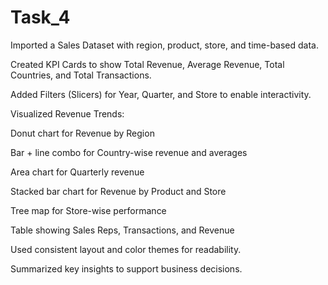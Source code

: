 # Task_4

Imported a Sales Dataset with region, product, store, and time-based data.

Created KPI Cards to show Total Revenue, Average Revenue, Total Countries, and Total Transactions.

Added Filters (Slicers) for Year, Quarter, and Store to enable interactivity.

Visualized Revenue Trends:

Donut chart for Revenue by Region

Bar + line combo for Country-wise revenue and averages

Area chart for Quarterly revenue

Stacked bar chart for Revenue by Product and Store

Tree map for Store-wise performance

Table showing Sales Reps, Transactions, and Revenue

Used consistent layout and color themes for readability.

Summarized key insights to support business decisions.
